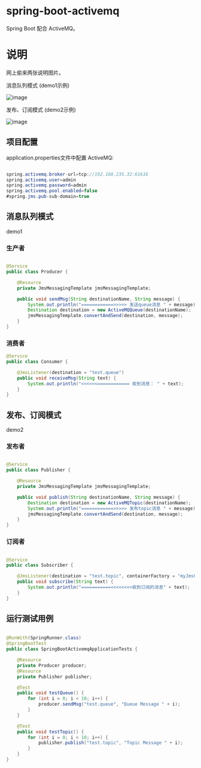 

# spring-boot-activemq

Spring Boot 配合 ActiveMQ。

# 说明

网上偷来两张说明图片。

消息队列模式 (demo1示例)

![image](../images/activemq1.png)



发布、订阅模式 (demo2示例)

![image](../images/activemq2.png)

## 项目配置


application.properties文件中配置 ActiveMQ:

```java

spring.activemq.broker-url=tcp://192.168.235.32:61616
spring.activemq.user=admin
spring.activemq.password=admin
spring.activemq.pool.enabled=false
#spring.jms.pub-sub-domain=true
```

## 消息队列模式

demo1

### 生产者

```java

@Service
public class Producer {

    @Resource
    private JmsMessagingTemplate jmsMessagingTemplate;

    public void sendMsg(String destinationName, String message) {
        System.out.println("============>>>>> 发送queue消息 " + message);
        Destination destination = new ActiveMQQueue(destinationName);
        jmsMessagingTemplate.convertAndSend(destination, message);
    }
}
```

### 消费者

```java
@Service
public class Consumer {

    @JmsListener(destination = "test.queue")
    public void receiveMsg(String text) {
        System.out.println("<<<<<<============ 收到消息： " + text);
    }
}

```

## 发布、订阅模式

demo2

### 发布者

```java

@Service
public class Publisher {

    @Resource
    private JmsMessagingTemplate jmsMessagingTemplate;

    public void publish(String destinationName, String message) {
        Destination destination = new ActiveMQTopic(destinationName);
        System.out.println("============>>>>> 发布topic消息 " + message);
        jmsMessagingTemplate.convertAndSend(destination, message);
    }
}

```

### 订阅者

```java

@Service
public class Subscriber {

    @JmsListener(destination = "test.topic", containerFactory = "myJmsContainerFactory")
    public void subscribe(String text) {
        System.out.println("===========<<<<<<<<收到订阅的消息" + text);
    }
}

```


## 运行测试用例

```java

@RunWith(SpringRunner.class)
@SpringBootTest
public class SpringBootActivemqApplicationTests {

	@Resource
	private Producer producer;
	@Resource
	private Publisher publisher;

	@Test
	public void testQueue() {
		for (int i = 0; i < 10; i++) {
			producer.sendMsg("test.queue", "Queue Message " + i);
		}
	}

	@Test
	public void testTopic() {
		for (int i = 0; i < 10; i++) {
			publisher.publish("test.topic", "Topic Message " + i);
		}
	}
}
```


